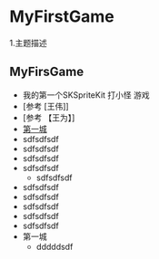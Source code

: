 # MyFirstGame
1.主题描述
## MyFirsGame
* 我的第一个SKSpriteKit  打小怪 游戏
* [参考  [王伟]]
 * [参考 【王为】]
 * [第一城](#第一城)
  * sdfsdfsdf
   * sdfsdfsdf
   * sdfsdfsdf
   * sdfsdfsdf
     * sdfsdfsdf
   * sdfsdfsdf
   * sdfsdfsdf
   * sdfsdfsdf
   * sdfsdfsdf
   * sdfsdfsdf
 * 第一城
   * dddddsdf
